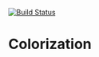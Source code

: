 [![Build Status](https://travis-ci.org/louis-r/colorization.svg?branch=master)](https://travis-ci.org/louis-r/colorization)

# Colorization
